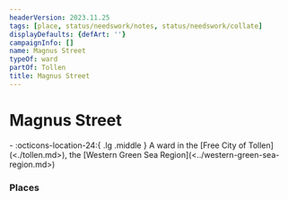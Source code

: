 ```yaml
---
headerVersion: 2023.11.25
tags: [place, status/needswork/notes, status/needswork/collate]
displayDefaults: {defArt: ''}
campaignInfo: []
name: Magnus Street
typeOf: ward
partOf: Tollen
title: Magnus Street
---
```


# Magnus Street
<div class="grid cards ext-narrow-margin ext-one-column" markdown>
-    :octicons-location-24:{ .lg .middle } A ward in the [Free City of Tollen](<./tollen.md>), the [Western Green Sea Region](<../western-green-sea-region.md>)  
</div>


### Places 
